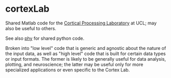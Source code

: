# cortexLab
Shared Matlab code for the [Cortical Processing Laboratory](www.cortexlab.net) at UCL; may also be useful to others.

See also [phy](www.github.com/kwikteam/phy) for shared python code. 

Broken into "low level" code that is generic and agnostic about the nature of the input data, as well as "high level" code that is built for certain data types or input formats. The former is likely to be generally useful for data analysis, plotting, and neuroscience; the latter may be useful only for more specialized applications or even specific to the Cortex Lab. 
